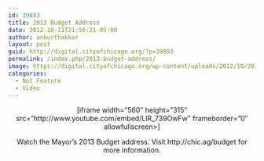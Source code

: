 ```yaml
---
id: 39893
title: 2013 Budget Address
date: 2012-10-11T21:56:21-05:00
author: ankurthakkar
layout: post
guid: http://digital.cityofchicago.org/?p=39893
permalink: /index.php/2013-budget-address/
image: https://digital.cityofchicago.org/wp-content/uploads/2012/10/2013-Budget-Address.png
categories:
  - Not Feature
  - Video
---
```

<p style="text-align: center;">
  [iframe width=&#8221;560&#8243; height=&#8221;315&#8243; src=&#8221;http://www.youtube.com/embed/LlR_739OwFw&#8221; frameborder=&#8221;0&#8243; allowfullscreen>]
</p>

<p style="text-align: center;">
  Watch the Mayor&#8217;s 2013 Budget address. Visit http://chic.ag/budget for more information.
</p>
